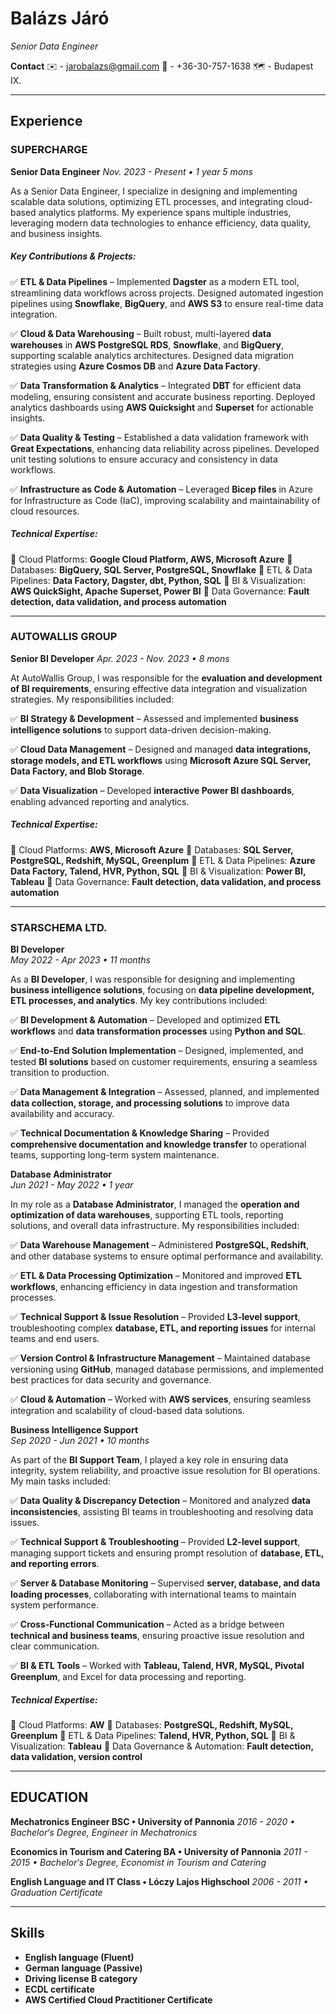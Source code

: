 # Balázs Járó
*Senior Data Engineer*

**Contact**
✉️ - jarobalazs@gmail.com
📱 - +36-30-757-1638
🗺️ - Budapest IX.

---

## Experience
### SUPERCHARGE
**Senior Data Engineer**
*Nov. 2023 - Present • 1 year 5 mons*

As a Senior Data Engineer, I specialize in designing and implementing scalable data solutions, optimizing ETL
processes, and integrating cloud-based analytics platforms. My experience spans multiple industries, leveraging
modern data technologies to enhance efficiency, data quality, and business insights.

##### **Key Contributions & Projects:**
✅ **ETL & Data Pipelines** – Implemented **Dagster** as a modern ETL tool, streamlining data workflows across
projects. Designed automated ingestion pipelines using **Snowflake**, **BigQuery**, and **AWS S3** to ensure
real-time data integration.

✅ **Cloud & Data Warehousing** – Built robust, multi-layered **data warehouses** in **AWS PostgreSQL RDS**,
**Snowflake**, and **BigQuery**, supporting scalable analytics architectures. Designed data migration strategies
using **Azure Cosmos DB** and **Azure Data Factory**.

✅ **Data Transformation & Analytics** – Integrated **DBT** for efficient data modeling, ensuring consistent and
accurate business reporting. Deployed analytics dashboards using **AWS Quicksight** and **Superset** for actionable
insights.

✅ **Data Quality & Testing** – Established a data validation framework with **Great Expectations**, enhancing data
reliability across pipelines. Developed unit testing solutions to ensure accuracy and consistency in data workflows.

✅ **Infrastructure as Code & Automation** – Leveraged **Bicep files** in Azure for Infrastructure as Code (IaC),
improving scalability and maintainability of cloud resources.

##### Technical Expertise:
🔹 Cloud Platforms: **Google Cloud Platform, AWS, Microsoft Azure**
🔹 Databases: **BigQuery, SQL Server, PostgreSQL, Snowflake**
🔹 ETL & Data Pipelines: **Data Factory, Dagster, dbt, Python, SQL**
🔹 BI & Visualization: **AWS QuickSight, Apache Superset, Power BI**
🔹 Data Governance: **Fault detection, data validation, and process automation**

---

### AUTOWALLIS GROUP
**Senior BI Developer**
*Apr. 2023 - Nov. 2023 • 8 mons*

At AutoWallis Group, I was responsible for the **evaluation and development of BI requirements**, ensuring effective
data integration and visualization strategies. My responsibilities included:

✅ **BI Strategy & Development** – Assessed and implemented **business intelligence solutions** to support
data-driven decision-making.

✅ **Cloud Data Management** – Designed and managed **data integrations, storage models, and ETL workflows** using
**Microsoft Azure SQL Server, Data Factory, and Blob Storage**.

✅ **Data Visualization** – Developed **interactive Power BI dashboards**, enabling advanced reporting and analytics.

##### Technical Expertise:
🔹 Cloud Platforms: **AWS, Microsoft Azure**
🔹 Databases: **SQL Server, PostgreSQL, Redshift, MySQL, Greenplum**
🔹 ETL & Data Pipelines: **Azure Data Factory, Talend, HVR, Python, SQL**
🔹 BI & Visualization: **Power BI, Tableau**
🔹 Data Governance: **Fault detection, data validation, and process automation**

---

### **STARSCHEMA LTD.**  
**BI Developer**  
*May 2022 - Apr 2023 • 11 months*  

As a **BI Developer**, I was responsible for designing and implementing **business intelligence solutions**, focusing on **data pipeline development, ETL processes, and analytics**. My key contributions included:  

✅ **BI Development & Automation** – Developed and optimized **ETL workflows** and **data transformation processes** using **Python and SQL**.  

✅ **End-to-End Solution Implementation** – Designed, implemented, and tested **BI solutions** based on customer requirements, ensuring a seamless transition to production.  

✅ **Data Management & Integration** – Assessed, planned, and implemented **data collection, storage, and processing solutions** to improve data availability and accuracy.  

✅ **Technical Documentation & Knowledge Sharing** – Provided **comprehensive documentation and knowledge transfer** to operational teams, supporting long-term system maintenance.  

**Database Administrator**  
*Jun 2021 - May 2022 • 1 year*  

In my role as a **Database Administrator**, I managed the **operation and optimization of data warehouses**, supporting ETL tools, reporting solutions, and overall data infrastructure. My responsibilities included:  

✅ **Data Warehouse Management** – Administered **PostgreSQL, Redshift**, and other database systems to ensure optimal performance and availability.  

✅ **ETL & Data Processing Optimization** – Monitored and improved **ETL workflows**, enhancing efficiency in data ingestion and transformation processes.  

✅ **Technical Support & Issue Resolution** – Provided **L3-level support**, troubleshooting complex **database, ETL, and reporting issues** for internal teams and end users.  

✅ **Version Control & Infrastructure Management** – Maintained database versioning using **GitHub**, managed database permissions, and implemented best practices for data security and governance.  

✅ **Cloud & Automation** – Worked with **AWS services**, ensuring seamless integration and scalability of cloud-based data solutions.  

**Business Intelligence Support**  
*Sep 2020 - Jun 2021 • 10 months*  

As part of the **BI Support Team**, I played a key role in ensuring data integrity, system reliability, and proactive issue resolution for BI operations. My main tasks included:  

✅ **Data Quality & Discrepancy Detection** – Monitored and analyzed **data inconsistencies**, assisting BI teams in troubleshooting and resolving data issues.  

✅ **Technical Support & Troubleshooting** – Provided **L2-level support**, managing support tickets and ensuring prompt resolution of **database, ETL, and reporting errors**.  

✅ **Server & Database Monitoring** – Supervised **server, database, and data loading processes**, collaborating with international teams to maintain system performance.  

✅ **Cross-Functional Communication** – Acted as a bridge between **technical and business teams**, ensuring proactive issue resolution and clear communication.  

✅ **BI & ETL Tools** – Worked with **Tableau, Talend, HVR, MySQL, Pivotal Greenplum**, and Excel for data processing and reporting.  


##### Technical Expertise:  
🔹 Cloud Platforms: **AW**
🔹 Databases: **PostgreSQL, Redshift, MySQL, Greenplum**
🔹 ETL & Data Pipelines: **Talend, HVR, Python, SQL**
🔹 BI & Visualization: **Tableau**
🔹 Data Governance & Automation: **Fault detection, data validation, version control**

---

## EDUCATION
**Mechatronics Engineer BSC • University of Pannonia**
*2016 - 2020 • Bachelor‘s Degree, Engineer in Mechatronics*

**Economics in Tourism and Catering BA • University of Pannonia**
*2011 - 2015 • Bachelor‘s Degree, Economist in Tourism and Catering*

**English Language and IT Class • Lóczy Lajos Highschool**
*2006 - 2011 • Graduation Certificate*

---
## Skills
- **English language (Fluent)**
- **German language (Passive)**
- **Driving license B category**
- **ECDL certificate**
- **AWS Certified Cloud Practitioner Certificate**